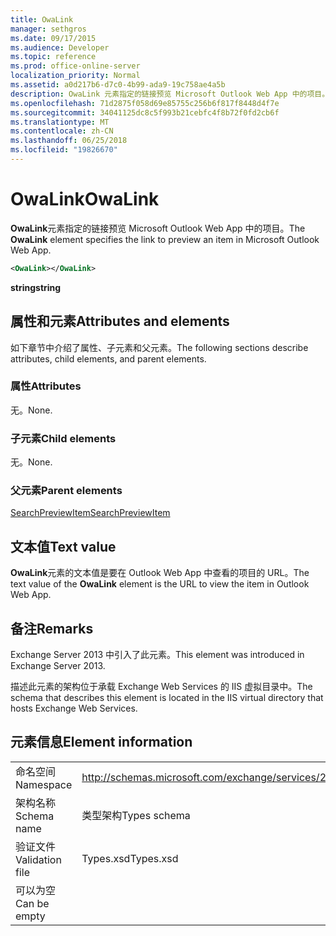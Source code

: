 ```yaml
---
title: OwaLink
manager: sethgros
ms.date: 09/17/2015
ms.audience: Developer
ms.topic: reference
ms.prod: office-online-server
localization_priority: Normal
ms.assetid: a0d217b6-d7c0-4b99-ada9-19c758ae4a5b
description: OwaLink 元素指定的链接预览 Microsoft Outlook Web App 中的项目。
ms.openlocfilehash: 71d2875f058d69e85755c256b6f817f8448d4f7e
ms.sourcegitcommit: 34041125dc8c5f993b21cebfc4f8b72f0fd2cb6f
ms.translationtype: MT
ms.contentlocale: zh-CN
ms.lasthandoff: 06/25/2018
ms.locfileid: "19826670"
---
```

# <a name="owalink"></a><span data-ttu-id="68ed7-103">OwaLink</span><span class="sxs-lookup"><span data-stu-id="68ed7-103">OwaLink</span></span>

<span data-ttu-id="68ed7-104">**OwaLink**元素指定的链接预览 Microsoft Outlook Web App 中的项目。</span><span class="sxs-lookup"><span data-stu-id="68ed7-104">The **OwaLink** element specifies the link to preview an item in Microsoft Outlook Web App.</span></span> 
  
```XML
<OwaLink></OwaLink>
```

 <span data-ttu-id="68ed7-105">**string**</span><span class="sxs-lookup"><span data-stu-id="68ed7-105">**string**</span></span>
## <a name="attributes-and-elements"></a><span data-ttu-id="68ed7-106">属性和元素</span><span class="sxs-lookup"><span data-stu-id="68ed7-106">Attributes and elements</span></span>

<span data-ttu-id="68ed7-107">如下章节中介绍了属性、子元素和父元素。</span><span class="sxs-lookup"><span data-stu-id="68ed7-107">The following sections describe attributes, child elements, and parent elements.</span></span>
  
### <a name="attributes"></a><span data-ttu-id="68ed7-108">属性</span><span class="sxs-lookup"><span data-stu-id="68ed7-108">Attributes</span></span>

<span data-ttu-id="68ed7-109">无。</span><span class="sxs-lookup"><span data-stu-id="68ed7-109">None.</span></span>
  
### <a name="child-elements"></a><span data-ttu-id="68ed7-110">子元素</span><span class="sxs-lookup"><span data-stu-id="68ed7-110">Child elements</span></span>

<span data-ttu-id="68ed7-111">无。</span><span class="sxs-lookup"><span data-stu-id="68ed7-111">None.</span></span>
  
### <a name="parent-elements"></a><span data-ttu-id="68ed7-112">父元素</span><span class="sxs-lookup"><span data-stu-id="68ed7-112">Parent elements</span></span>

[<span data-ttu-id="68ed7-113">SearchPreviewItem</span><span class="sxs-lookup"><span data-stu-id="68ed7-113">SearchPreviewItem</span></span>](searchpreviewitem.md)
  
## <a name="text-value"></a><span data-ttu-id="68ed7-114">文本值</span><span class="sxs-lookup"><span data-stu-id="68ed7-114">Text value</span></span>

<span data-ttu-id="68ed7-115">**OwaLink**元素的文本值是要在 Outlook Web App 中查看的项目的 URL。</span><span class="sxs-lookup"><span data-stu-id="68ed7-115">The text value of the **OwaLink** element is the URL to view the item in Outlook Web App.</span></span> 
  
## <a name="remarks"></a><span data-ttu-id="68ed7-116">备注</span><span class="sxs-lookup"><span data-stu-id="68ed7-116">Remarks</span></span>

<span data-ttu-id="68ed7-117">Exchange Server 2013 中引入了此元素。</span><span class="sxs-lookup"><span data-stu-id="68ed7-117">This element was introduced in Exchange Server 2013.</span></span>
  
<span data-ttu-id="68ed7-118">描述此元素的架构位于承载 Exchange Web Services 的 IIS 虚拟目录中。</span><span class="sxs-lookup"><span data-stu-id="68ed7-118">The schema that describes this element is located in the IIS virtual directory that hosts Exchange Web Services.</span></span>
  
## <a name="element-information"></a><span data-ttu-id="68ed7-119">元素信息</span><span class="sxs-lookup"><span data-stu-id="68ed7-119">Element information</span></span>

|||
|:-----|:-----|
|<span data-ttu-id="68ed7-120">命名空间</span><span class="sxs-lookup"><span data-stu-id="68ed7-120">Namespace</span></span>  <br/> |http://schemas.microsoft.com/exchange/services/2006/types  <br/> |
|<span data-ttu-id="68ed7-121">架构名称</span><span class="sxs-lookup"><span data-stu-id="68ed7-121">Schema name</span></span>  <br/> |<span data-ttu-id="68ed7-122">类型架构</span><span class="sxs-lookup"><span data-stu-id="68ed7-122">Types schema</span></span>  <br/> |
|<span data-ttu-id="68ed7-123">验证文件</span><span class="sxs-lookup"><span data-stu-id="68ed7-123">Validation file</span></span>  <br/> |<span data-ttu-id="68ed7-124">Types.xsd</span><span class="sxs-lookup"><span data-stu-id="68ed7-124">Types.xsd</span></span>  <br/> |
|<span data-ttu-id="68ed7-125">可以为空</span><span class="sxs-lookup"><span data-stu-id="68ed7-125">Can be empty</span></span>  <br/> ||
   

